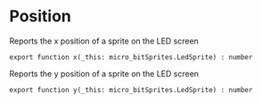 # Position

Reports the x position of a sprite on the LED screen

```sig
export function x(_this: micro_bitSprites.LedSprite) : number
```

Reports the y position of a sprite on the LED screen

```sig
export function y(_this: micro_bitSprites.LedSprite) : number
```
